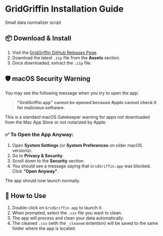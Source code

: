 # GridGriffin Installation Guide

Small data normalizer script

## 📦 Download & Install

1. Visit the [GridGriffin GitHub Releases Page](https://github.com/oskarnurm/GridGriffin/releases).
2. Download the latest `.zip` file from the **Assets** section.
3. Once downloaded, extract the `.zip` file.

## 🛡 macOS Security Warning

You may see the following message when you try to open the app:

> **"GridGriffin.app" cannot be opened because Apple cannot check it for malicious software.**

This is a standard macOS Gatekeeper warning for apps not downloaded from the Mac App Store or not notarized by Apple.

### ✅ To Open the App Anyway:

1. Open **System Settings** (or **System Preferences** on older macOS versions).
2. Go to **Privacy & Security**.
3. Scroll down to the **Security** section.
4. You should see a message saying that `GridGriffin.app` was blocked. Click **"Open Anyway"**.

The app should now launch normally.

## 🚀 How to Use

1. Double-click on `GridGriffin.app` to launch it.
2. When prompted, select the `.csv` file you want to clean.
3. The app will process and clean your data automatically.
4. The cleaned `.csv` (with the `_cleaned` extention) will be saved to the same folder where the app is located.
